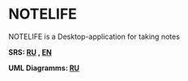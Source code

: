 # NOTELIFE
 NOTELIFE is a Desktop-application for taking notes 

**SRS: [RU](https://github.com/AleksBernat/NOTELIFE/blob/master/Documentation/SRS-ru.md) , [EN](https://github.com/AleksBernat/NOTELIFE/blob/master/Documentation/SRS-en.md)** <br>

**UML Diagramms: [RU](https://github.com/AleksBernat/NOTELIFE/blob/master/Diagramms/README.md)**
